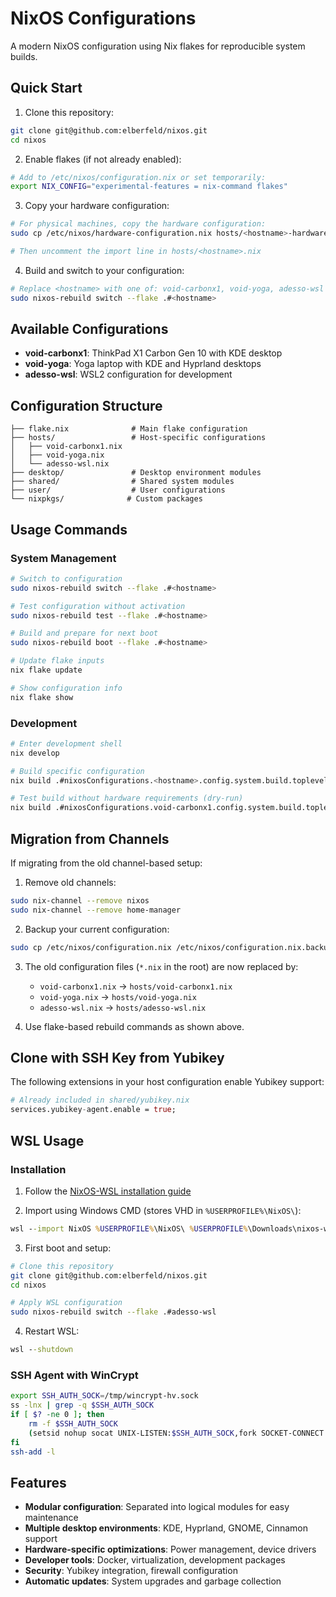 # NixOS Configurations

A modern NixOS configuration using Nix flakes for reproducible system builds.

## Quick Start

1. Clone this repository:
```bash
git clone git@github.com:elberfeld/nixos.git
cd nixos
```

2. Enable flakes (if not already enabled):
```bash
# Add to /etc/nixos/configuration.nix or set temporarily:
export NIX_CONFIG="experimental-features = nix-command flakes"
```

3. Copy your hardware configuration:
```bash
# For physical machines, copy the hardware configuration:
sudo cp /etc/nixos/hardware-configuration.nix hosts/<hostname>-hardware.nix

# Then uncomment the import line in hosts/<hostname>.nix
```

4. Build and switch to your configuration:
```bash
# Replace <hostname> with one of: void-carbonx1, void-yoga, adesso-wsl
sudo nixos-rebuild switch --flake .#<hostname>
```

## Available Configurations

- **void-carbonx1**: ThinkPad X1 Carbon Gen 10 with KDE desktop
- **void-yoga**: Yoga laptop with KDE and Hyprland desktops  
- **adesso-wsl**: WSL2 configuration for development

## Configuration Structure

```
├── flake.nix              # Main flake configuration
├── hosts/                 # Host-specific configurations
│   ├── void-carbonx1.nix
│   ├── void-yoga.nix
│   └── adesso-wsl.nix
├── desktop/               # Desktop environment modules
├── shared/                # Shared system modules
├── user/                  # User configurations
└── nixpkgs/              # Custom packages
```

## Usage Commands

### System Management
```bash
# Switch to configuration
sudo nixos-rebuild switch --flake .#<hostname>

# Test configuration without activation
sudo nixos-rebuild test --flake .#<hostname>

# Build and prepare for next boot
sudo nixos-rebuild boot --flake .#<hostname>

# Update flake inputs
nix flake update

# Show configuration info
nix flake show
```

### Development
```bash
# Enter development shell
nix develop

# Build specific configuration
nix build .#nixosConfigurations.<hostname>.config.system.build.toplevel

# Test build without hardware requirements (dry-run)
nix build .#nixosConfigurations.void-carbonx1.config.system.build.toplevel --dry-run
```

## Migration from Channels

If migrating from the old channel-based setup:

1. Remove old channels:
```bash
sudo nix-channel --remove nixos
sudo nix-channel --remove home-manager
```

2. Backup your current configuration:
```bash
sudo cp /etc/nixos/configuration.nix /etc/nixos/configuration.nix.backup
```

3. The old configuration files (`*.nix` in the root) are now replaced by:
   - `void-carbonx1.nix` → `hosts/void-carbonx1.nix`
   - `void-yoga.nix` → `hosts/void-yoga.nix`
   - `adesso-wsl.nix` → `hosts/adesso-wsl.nix`

4. Use flake-based rebuild commands as shown above.

## Clone with SSH Key from Yubikey 

The following extensions in your host configuration enable Yubikey support:

```nix
# Already included in shared/yubikey.nix
services.yubikey-agent.enable = true;
```

## WSL Usage

### Installation

1. Follow the [NixOS-WSL installation guide](https://nix-community.github.io/NixOS-WSL/install.html)

2. Import using Windows CMD (stores VHD in `%USERPROFILE%\NixOS\`):
```cmd
wsl --import NixOS %USERPROFILE%\NixOS\ %USERPROFILE%\Downloads\nixos-wsl.tar.gz --version 2
```

3. First boot and setup:
```bash
# Clone this repository
git clone git@github.com:elberfeld/nixos.git
cd nixos

# Apply WSL configuration
sudo nixos-rebuild switch --flake .#adesso-wsl
```

4. Restart WSL:
```cmd
wsl --shutdown
```

### SSH Agent with WinCrypt

```bash
export SSH_AUTH_SOCK=/tmp/wincrypt-hv.sock
ss -lnx | grep -q $SSH_AUTH_SOCK
if [ $? -ne 0 ]; then
    rm -f $SSH_AUTH_SOCK
    (setsid nohup socat UNIX-LISTEN:$SSH_AUTH_SOCK,fork SOCKET-CONNECT:40:0:x0000x33332222x02000000x00000000 >/dev/null 2>&1)
fi
ssh-add -l
```

## Features

- **Modular configuration**: Separated into logical modules for easy maintenance
- **Multiple desktop environments**: KDE, Hyprland, GNOME, Cinnamon support
- **Hardware-specific optimizations**: Power management, device drivers
- **Developer tools**: Docker, virtualization, development packages
- **Security**: Yubikey integration, firewall configuration
- **Automatic updates**: System upgrades and garbage collection
